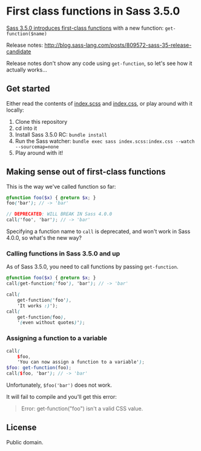 # First class functions in Sass 3.5.0

[Sass 3.5.0 introduces first-class functions](https://medium.com/@kaelig/sass-first-class-functions-6e718e2b5eb0#.qwhfp297u)
with a new function: `get-function($name)`

Release notes: http://blog.sass-lang.com/posts/809572-sass-35-release-candidate

Release notes don't show any code using `get-function`,
so let's see how it actually works…

## Get started

Either read the contents of [index.scss](index.scss) and [index.css](index.css), or play around with it locally:

1. Clone this repository
1. cd into it
1. Install Sass 3.5.0 RC: `bundle install`
1. Run the Sass watcher: `bundle exec sass index.scss:index.css --watch --sourcemap=none`
1. Play around with it!

## Making sense out of first-class functions

This is the way we've called function so far:

```scss
@function foo($x) { @return $x; }
foo('bar'); // -> 'bar'

// DEPRECATED: WILL BREAK IN Sass 4.0.0
call('foo', 'bar'); // -> 'bar'
```

Specifying a function name to `call` is deprecated, and
won't work in Sass 4.0.0, so what's the new way?

### Calling functions in Sass 3.5.0 and up

As of Sass 3.5.0, you need to call functions by passing `get-function`.

```scss
@function foo($x) { @return $x; }
call(get-function('foo'), 'bar'); // -> 'bar'

call(
	get-function('foo'),
	'It works :)');
call(
	get-function(foo),
	'(even without quotes)');
```

### Assigning a function to a variable

```scss
call(
	$foo,
	'You can now assign a function to a variable');
$foo: get-function(foo);
call($foo, 'bar'); // -> 'bar'
```

Unfortunately, `$foo('bar')` does not work.

It will fail to compile and you'll get this error:

> Error: get-function("foo") isn't a valid CSS value.

## License

Public domain.
